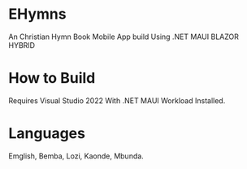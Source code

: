 # EHymns

An Christian  Hymn Book Mobile App build Using .NET MAUI BLAZOR HYBRID

# How to Build

Requires Visual Studio 2022 With .NET MAUI Workload Installed.

# Languages

Emglish, Bemba, Lozi, Kaonde, Mbunda.
